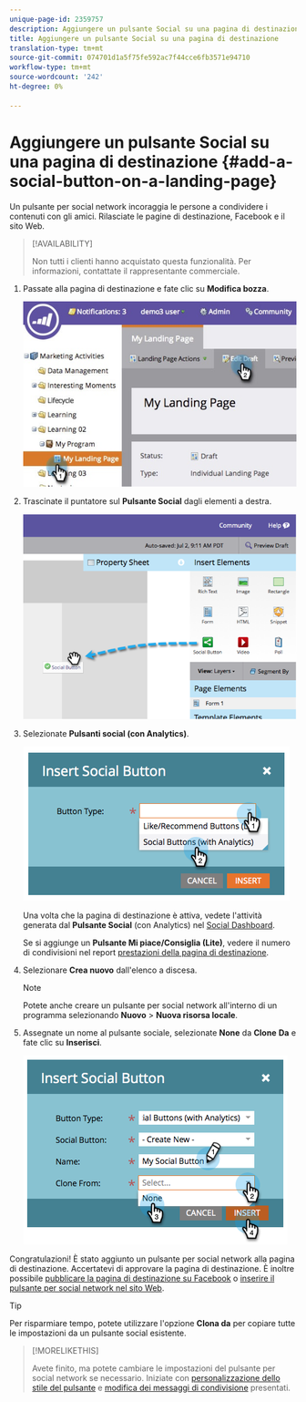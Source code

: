```yaml
---
unique-page-id: 2359757
description: Aggiungere un pulsante Social su una pagina di destinazione - Documenti Marketo - Documentazione prodotto
title: Aggiungere un pulsante Social su una pagina di destinazione
translation-type: tm+mt
source-git-commit: 074701d1a5f75fe592ac7f44cce6fb3571e94710
workflow-type: tm+mt
source-wordcount: '242'
ht-degree: 0%

---
```



# Aggiungere un pulsante Social su una pagina di destinazione {#add-a-social-button-on-a-landing-page}

Un pulsante per social network incoraggia le persone a condividere i contenuti con gli amici. Rilasciate le pagine di destinazione, Facebook e il sito Web.

>[!AVAILABILITY]
>
>Non tutti i clienti hanno acquistato questa funzionalità. Per informazioni, contattate il rappresentante commerciale.

1. Passate alla pagina di destinazione e fate clic su **Modifica bozza**.

   ![](assets/landingpageeditdraft.jpg)

1. Trascinate il puntatore sul **Pulsante Social** dagli elementi a destra.

   ![](assets/image2014-9-17-10-3a35-3a6.png)

1. Selezionate **Pulsanti social (con Analytics)**.

   ![](assets/image2014-9-17-10-3a35-3a13.png)

   Una volta che la pagina di destinazione è attiva, vedete l&#39;attività generata dal **Pulsante Social** (con Analytics) nel [Social Dashboard](/help/marketo/product-docs/demand-generation/social/social-functions/view-social-performance.md).

   Se si aggiunge un **Pulsante Mi piace/Consiglia (Lite)**, vedere il numero di condivisioni nel report [prestazioni della pagina di destinazione](/help/marketo/product-docs/demand-generation/landing-pages/understanding-landing-pages/landing-page-performance-report.md).

1. Selezionare **Crea nuovo** dall&#39;elenco a discesa.

   >[!NOTE]
   >
   >Potete anche creare un pulsante per social network all&#39;interno di un programma selezionando **Nuovo** > **Nuova risorsa locale**.

1. Assegnate un nome al pulsante sociale, selezionate **None** da **Clone** **Da** e fate clic su **Inserisci**.

   ![](assets/image2014-9-17-10-3a35-3a26.png)

Congratulazioni! È stato aggiunto un pulsante per social network alla pagina di destinazione. Accertatevi di approvare la pagina di destinazione. È inoltre possibile [pubblicare la pagina di destinazione su Facebook](/help/marketo/product-docs/demand-generation/facebook/publish-landing-pages-to-facebook.md) o [inserire il pulsante per social network nel sito Web](/help/marketo/product-docs/demand-generation/social/social-functions/deploy-social-on-your-website.md).

>[!TIP]
>
>Per risparmiare tempo, potete utilizzare l&#39;opzione **Clona da** per copiare tutte le impostazioni da un pulsante social esistente.

>[!MORELIKETHIS]
>
>Avete finito, ma potete cambiare le impostazioni del pulsante per social network se necessario. Iniziate con [personalizzazione dello stile del pulsante](/help/marketo/product-docs/demand-generation/social/configuring-social-actions/customize-social-app-button.md) e [modifica dei messaggi di condivisione](/help/marketo/product-docs/demand-generation/social/configuring-social-actions/configure-social-sign-up-share-flow.md) presentati.

